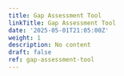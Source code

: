 ```yaml
---
title: Gap Assessment Tool
linkTitle: Gap Assessment Tool
date: '2025-05-01T21:05:00Z'
weight: 1
description: No content
draft: false
ref: gap-assessment-tool
---
```


